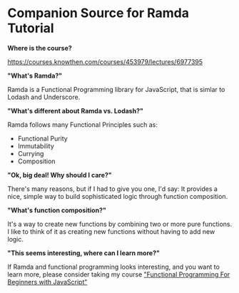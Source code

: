 # Companion Source for Ramda Tutorial

**Where is the course?**

https://courses.knowthen.com/courses/453979/lectures/6977395

**"What's Ramda?"**

Ramda is a Functional Programming library for JavaScript, that is simlar to Lodash and Underscore.

**"What's different about Ramda vs. Lodash?"**

Ramda follows many Functional Principles such as:

* Functional Purity
* Immutability
* Currying
* Composition

**"Ok, big deal! Why should I care?"**

There's many reasons, but if I had to give you one, I'd say:
It provides a nice, simple way to build sophisticated logic through function composition.

**"What's function composition?"**

It's a way to create new functions by combining two or more pure functions. I like to think of it as creating new functions without having to add new logic.

**"This seems interesting, where can I learn more?"**

If Ramda and functional programming looks interesting, and you want to learn more, please consider taking my course ["Functional Programming For Beginners with JavaScript"](https://knowthen.com/fp)
